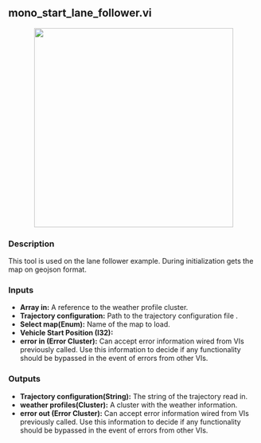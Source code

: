 ## mono_start_lane_follower.vi
<p align="center">
<img src="https://github.com/monoDriveIO/documentation/raw/master/WikiPhotos/LV_client/tools/mono__start__lane__followerc.png" 
width="400"/>
</p>

### Description 
This tool is used on the lane follower example. During initialization gets the map on geojson format.

### Inputs
- **Array in:** A reference to the weather profile cluster.
- **Trajectory configuration:** Path to the trajectory configuration file .
- **Select map(Enum):** Name of the map to load.
- **Vehicle Start Position (I32):** 
- **error in (Error Cluster):** Can accept error information wired from VIs previously called. Use this information to decide if any functionality should be bypassed in the event of errors from other VIs.


### Outputs
- **Trajectory configuration(String):** The string of the trajectory read in.
- **weather profiles(Cluster):** A cluster with the weather information.
- **error out (Error Cluster):** Can accept error information wired from VIs previously called. Use this information to decide if any functionality should be bypassed in the event of errors from other VIs.
